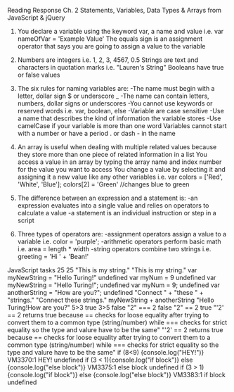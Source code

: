Reading Response Ch. 2 Statements, Variables, Data Types & Arrays from JavaScript & jQuery

1. You declare a variable using the keyword var, a name and value
i.e. var nameOfVar = 'Example Value'
The equals sign is an assignment operator that says you are going to assign a value to the variable

2. Numbers are integers i.e. 1, 2, 3, 4567, 0.5
Strings are text and characters in quotation marks i.e. "Lauren's String"
Booleans have true or false values

3. The six rules for naming variables are:
-The name must begin with a letter, dollar sign $ or underscore _
-The name can contain letters, numbers, dollar signs or underscores
-You cannot use keywords or reserved words i.e. var, boolean, else
-Variable are case sensitive
-Use a name that describes the kind of information the variable stores
-Use camelCase if your variable is more than one word
Variables cannot start with a number or have a period . or dash - in the name

4. An array is useful when dealing with multiple related values because
they store more than one piece of related information in a list
You access a value in an array by typing the array name and index number for the value you want to access
You change a value by selecting it and assigning it a new value like any other variables
i.e. var colors = ['Red', 'White', 'Blue'];
colors[2] = 'Green' //changes blue to green

5. The difference between an expression and a statement is:
-an expression evaluates into a single value and relies on operators to calculate a value
-a statement is an individual instruction or step in a script


6. Three types of operators are:
-assignment operators assign a value to a variable i.e. color = 'purple';
-arithmetic operators perform basic math i.e. area = length * width
-string operators combine two strings i.e. greeting = 'Hi ' + 'Bean!'

JavaScript tasks
25
25
"This is my string."
"This is my string."
var myNewString = "Hello Turing!"
undefined
var myNum = 9
undefined
var myNewString = "Hello Turing!";
undefined
var myNum = 9;
undefined
var anotherString = "How are you?";
undefined
"Connect " + "these " + "strings."
"Connect these strings."
myNewString + anotherString
"Hello Turing!How are you?"
5>3
true
3>5
false
"2" === 2
false
"2" == 2
true
"'2' == 2 returns true because == checks for loose equality after trying to convert them to a common type (string/number) while === checks for strict equality so the type and valure have to be the same"
"'2' == 2 returns true because == checks for loose equality after trying to convert them to a common type (string/number) while === checks for strict equality so the type and valure have to be the same"
if (8<9) {console.log("HEY!")}
VM3370:1 HEY!
undefined
if (3 < 1){console.log("if block")} else {console.log("else block")}
VM3375:1 else block
undefined
if (3 > 1){console.log("if block")} else {console.log("else block")}
VM3383:1 if block
undefined
